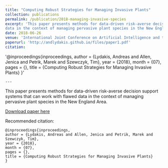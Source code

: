 ```yaml
---
title: "Computing Robust Strategies for Managing Invasive Plants"
collection: publications
permalink: /publication/2018-managing-invasive-species
excerpt: 'This paper presents methods for data-driven risk-averse decision support systems that can work with flawed
data in the context of managing pervasive plant species in the New England Area.'
date: 2018-06-26
venue: 'International Joint Conference on Artificial Intelligence and the European Conference on Artificial Intelligence'
paperurl: 'http://andlydakis.github.io/files/paper1.pdf'
citation:  
```
'@inproceedings{inproceedings,
author = {Lydakis, Andreas and Allen, Jenica and Petrik, Marek and Szewczyk, Tim},
year = {2018},
month = {07},
pages = {},
title = {Computing Robust Strategies for Managing Invasive Plants}
}'
```
---
```

This paper presents methods for data-driven risk-averse decision support systems that can work with flawed
data in the context of managing pervasive plant species in the New England Area.

[Download paper here](http://andlydakis.github.io/files/paper1.pdf)

Recommended citation:  
```
@inproceedings{inproceedings,
author = {Lydakis, Andreas and Allen, Jenica and Petrik, Marek and Szewczyk, Tim},
year = {2018},
month = {07},
pages = {},
title = {Computing Robust Strategies for Managing Invasive Plants}
}
```

